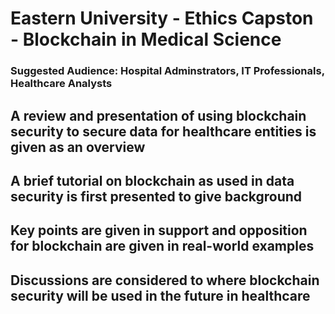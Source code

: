 # Eastern University -  Ethics Capston - Blockchain in Medical Science
### Suggested Audience: Hospital Adminstrators, IT Professionals, Healthcare Analysts

## A review and presentation of using blockchain security to secure data for healthcare entities is given as an overview
## A brief tutorial on blockchain as used in data security is first presented to give background
## Key points are given in support and opposition for blockchain are given in real-world examples
## Discussions are considered to where blockchain security will be used in the future in healthcare

